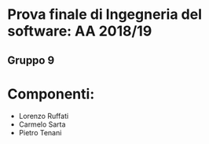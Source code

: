 # Prova finale di Ingegneria del software: AA 2018/19
## Gruppo 9

# Componenti:
+ Lorenzo Ruffati
+ Carmelo Sarta
+ Pietro Tenani

